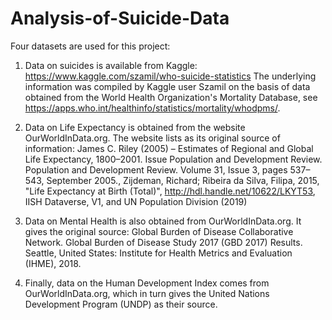 # Analysis-of-Suicide-Data


Four datasets are used for this project:

1) Data on suicides is available from Kaggle: https://www.kaggle.com/szamil/who-suicide-statistics The underlying information was compiled by Kaggle user Szamil on the basis of data obtained from the World Health Organization's Mortality Database, see https://apps.who.int/healthinfo/statistics/mortality/whodpms/.

2) Data on Life Expectancy is obtained from the website OurWorldInData.org. The website lists as its original source of information:
James C. Riley (2005) – Estimates of Regional and Global Life Expectancy, 1800–2001. Issue Population and Development Review. Population and Development Review. Volume 31, Issue 3, pages 537–543, September 2005., Zijdeman, Richard; Ribeira da Silva, Filipa, 2015, "Life Expectancy at Birth (Total)", http://hdl.handle.net/10622/LKYT53, IISH Dataverse, V1, and UN Population Division (2019)

3) Data on Mental Health is also obtained from OurWorldInData.org. It gives the original source:
Global Burden of Disease Collaborative Network. Global Burden of Disease Study 2017 (GBD 2017) Results. Seattle, United States: Institute for Health Metrics and Evaluation (IHME), 2018.

4) Finally, data on the Human Development Index comes from OurWorldInData.org, which in turn gives the United Nations Development Program (UNDP) as their source. 
